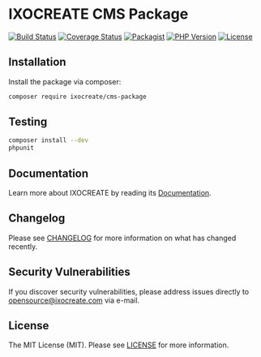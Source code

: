 # IXOCREATE CMS Package

[![Build Status](https://travis-ci.com/ixocreate/cms-package.svg?branch=master)](https://travis-ci.com/ixocreate/cms-package)
[![Coverage Status](https://coveralls.io/repos/github/ixocreate/cms-package/badge.svg?branch=develop)](https://coveralls.io/github/ixocreate/cms-package?branch=develop)
[![Packagist](https://img.shields.io/packagist/v/ixocreate/cms-package.svg)](https://packagist.org/packages/ixocreate/cms-package)
[![PHP Version](https://img.shields.io/packagist/php-v/ixocreate/cms-package.svg)](https://packagist.org/packages/ixocreate/cms-package)
[![License](https://img.shields.io/github/license/ixocreate/cms-package.svg)](LICENSE)

## Installation

Install the package via composer:

```sh
composer require ixocreate/cms-package
```

## Testing

```sh
composer install --dev
phpunit
```

## Documentation

Learn more about IXOCREATE by reading its [Documentation](https://ixocreate.github.io/).

## Changelog

Please see [CHANGELOG](CHANGELOG.md) for more information on what has changed recently.

## Security Vulnerabilities

If you discover security vulnerabilities, please address issues directly to opensource@ixocreate.com via e-mail.

## License

The MIT License (MIT). Please see [LICENSE](LICENSE) for more information.
